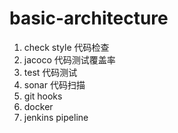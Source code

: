 # basic-architecture
1. check style 代码检查
2. jacoco 代码测试覆盖率
3. test  代码测试
4. sonar 代码扫描
5. git hooks
6. docker
7. jenkins pipeline